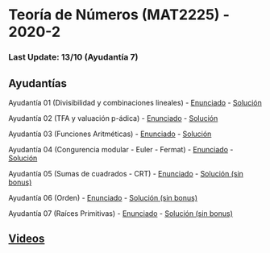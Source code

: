 # Teoría de Números (MAT2225) - 2020-2

### Last Update: 13/10 (Ayudantía 7)

## Ayudantías

Ayudantía 01 (Divisibilidad y combinaciones lineales) - [Enunciado](https://github.com/brd12/MAT2225-2020-2/blob/Enunciados/Enunciado01.pdf) - [Solución](https://github.com/brd12/MAT2225-2020-2/blob/Soluciones/Soluci%C3%B3n01.pdf)

Ayudantía 02 (TFA y valuación p-ádica) - [Enunciado](https://github.com/brd12/MAT2225-2020-2/blob/Enunciados/Enunciado02.pdf) - [Solución](https://github.com/brd12/MAT2225-2020-2/blob/Soluciones/Soluci%C3%B3n02.pdf)

Ayudantía 03 (Funciones Aritméticas) - [Enunciado](https://github.com/brd12/MAT2225-2020-2/blob/Enunciados/Enunciado03.pdf) - [Solución](https://github.com/brd12/MAT2225-2020-2/blob/Soluciones/Soluci%C3%B3n03.pdf)

Ayudantía 04 (Congurencia modular - Euler - Fermat) - [Enunciado](https://github.com/brd12/MAT2225-2020-2/blob/Enunciados/Enunciado04.pdf) - [Solución](https://github.com/brd12/MAT2225-2020-2/blob/Soluciones/Soluci%C3%B3n04.pdf)

Ayudantía 05 (Sumas de cuadrados - CRT) - [Enunciado](https://github.com/brd12/MAT2225-2020-2/blob/Enunciados/Enunciado05.pdf) - [Solución (sin bonus)](https://github.com/brd12/MAT2225-2020-2/blob/Soluciones/Soluci%C3%B3n05%20(sin%20bonus).pdf)

Ayudantía 06 (Orden) - [Enunciado](https://github.com/brd12/MAT2225-2020-2/blob/Enunciados/Enunciado06.pdf) - [Solución (sin bonus)](https://github.com/brd12/MAT2225-2020-2/blob/Soluciones/Soluci%C3%B3n06%20(sin%20bonus).pdf)

Ayudantía 07 (Raíces Primitivas) - [Enunciado](https://github.com/brd12/MAT2225-2020-2/blob/Enunciados/Enunciado07.pdf) - [Solución (sin bonus)](https://github.com/brd12/MAT2225-2020-2/blob/Soluciones/Soluci%C3%B3n07%20(sin%20bonus).pdf)

## [Videos](https://drive.google.com/drive/folders/1j34ElOFyiAv8ZpPtQ31o9iupygihMcrL?usp=sharing)
